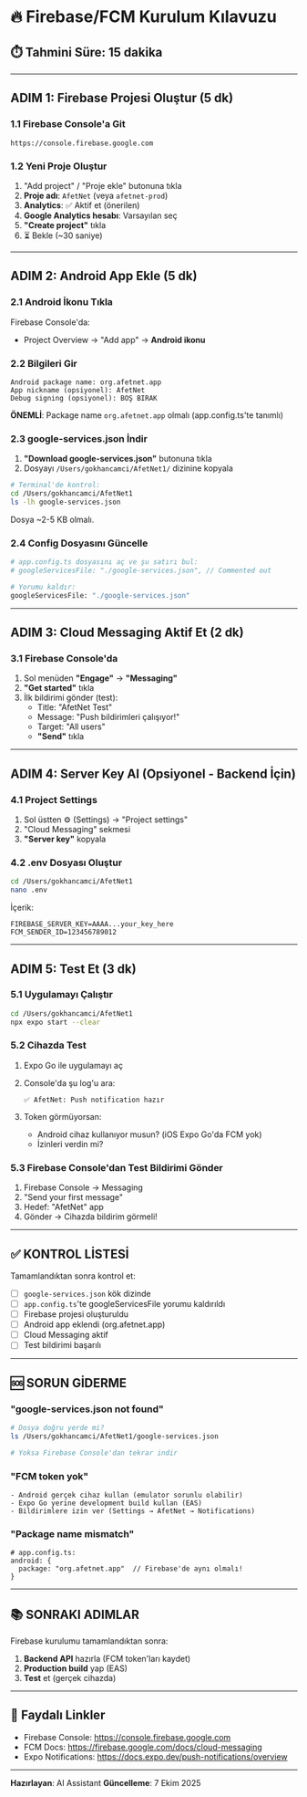 # 🔥 Firebase/FCM Kurulum Kılavuzu

## ⏱️ Tahmini Süre: 15 dakika

---

## ADIM 1: Firebase Projesi Oluştur (5 dk)

### 1.1 Firebase Console'a Git
```
https://console.firebase.google.com
```

### 1.2 Yeni Proje Oluştur
1. "Add project" / "Proje ekle" butonuna tıkla
2. **Proje adı**: `AfetNet` (veya `afetnet-prod`)
3. **Analytics**: ✅ Aktif et (önerilen)
4. **Google Analytics hesabı**: Varsayılan seç
5. **"Create project"** tıkla
6. ⏳ Bekle (~30 saniye)

---

## ADIM 2: Android App Ekle (5 dk)

### 2.1 Android İkonu Tıkla
Firebase Console'da:
- Project Overview → "Add app" → **Android ikonu**

### 2.2 Bilgileri Gir
```
Android package name: org.afetnet.app
App nickname (opsiyonel): AfetNet
Debug signing (opsiyonel): BOŞ BIRAK
```

**ÖNEMLİ**: Package name `org.afetnet.app` olmalı (app.config.ts'te tanımlı)

### 2.3 google-services.json İndir
1. **"Download google-services.json"** butonuna tıkla
2. Dosyayı `/Users/gokhancamci/AfetNet1/` dizinine kopyala

```bash
# Terminal'de kontrol:
cd /Users/gokhancamci/AfetNet1
ls -lh google-services.json
```

Dosya ~2-5 KB olmalı.

### 2.4 Config Dosyasını Güncelle
```bash
# app.config.ts dosyasını aç ve şu satırı bul:
# googleServicesFile: "./google-services.json", // Commented out

# Yorumu kaldır:
googleServicesFile: "./google-services.json"
```

---

## ADIM 3: Cloud Messaging Aktif Et (2 dk)

### 3.1 Firebase Console'da
1. Sol menüden **"Engage"** → **"Messaging"**
2. **"Get started"** tıkla
3. İlk bildirimi gönder (test):
   - Title: "AfetNet Test"
   - Message: "Push bildirimleri çalışıyor!"
   - Target: "All users"
   - **"Send"** tıkla

---

## ADIM 4: Server Key Al (Opsiyonel - Backend İçin)

### 4.1 Project Settings
1. Sol üstten ⚙️ (Settings) → "Project settings"
2. "Cloud Messaging" sekmesi
3. **"Server key"** kopyala

### 4.2 .env Dosyası Oluştur
```bash
cd /Users/gokhancamci/AfetNet1
nano .env
```

İçerik:
```
FIREBASE_SERVER_KEY=AAAA...your_key_here
FCM_SENDER_ID=123456789012
```

---

## ADIM 5: Test Et (3 dk)

### 5.1 Uygulamayı Çalıştır
```bash
cd /Users/gokhancamci/AfetNet1
npx expo start --clear
```

### 5.2 Cihazda Test
1. Expo Go ile uygulamayı aç
2. Console'da şu log'u ara:
   ```
   ✅ AfetNet: Push notification hazır
   ```

3. Token görmüyorsan:
   - Android cihaz kullanıyor musun? (iOS Expo Go'da FCM yok)
   - İzinleri verdin mi?

### 5.3 Firebase Console'dan Test Bildirimi Gönder
1. Firebase Console → Messaging
2. "Send your first message"
3. Hedef: "AfetNet" app
4. Gönder → Cihazda bildirim görmeli!

---

## ✅ KONTROL LİSTESİ

Tamamlandıktan sonra kontrol et:

- [ ] `google-services.json` kök dizinde
- [ ] `app.config.ts`'te googleServicesFile yorumu kaldırıldı
- [ ] Firebase projesi oluşturuldu
- [ ] Android app eklendi (org.afetnet.app)
- [ ] Cloud Messaging aktif
- [ ] Test bildirimi başarılı

---

## 🆘 SORUN GİDERME

### "google-services.json not found"
```bash
# Dosya doğru yerde mi?
ls /Users/gokhancamci/AfetNet1/google-services.json

# Yoksa Firebase Console'dan tekrar indir
```

### "FCM token yok"
```
- Android gerçek cihaz kullan (emulator sorunlu olabilir)
- Expo Go yerine development build kullan (EAS)
- Bildirimlere izin ver (Settings → AfetNet → Notifications)
```

### "Package name mismatch"
```
# app.config.ts:
android: {
  package: "org.afetnet.app"  // Firebase'de aynı olmalı!
}
```

---

## 📚 SONRAKI ADIMLAR

Firebase kurulumu tamamlandıktan sonra:

1. **Backend API** hazırla (FCM token'ları kaydet)
2. **Production build** yap (EAS)
3. **Test** et (gerçek cihazda)

---

## 🔗 Faydalı Linkler

- Firebase Console: https://console.firebase.google.com
- FCM Docs: https://firebase.google.com/docs/cloud-messaging
- Expo Notifications: https://docs.expo.dev/push-notifications/overview

---

**Hazırlayan**: AI Assistant
**Güncelleme**: 7 Ekim 2025





